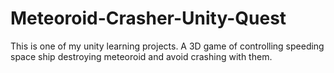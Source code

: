 # Meteoroid-Crasher-Unity-Quest
 This is one of my unity learning projects. A 3D game of controlling speeding space ship destroying meteoroid and avoid crashing with them.
